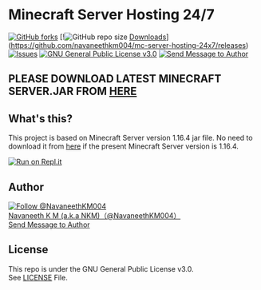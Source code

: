 # Minecraft Server Hosting 24/7

[![GitHub forks](https://img.shields.io/github/forks/navaneethkm004/mc-server-hosting-24x7?style=social, "Fork")](https://github.com/navaneethkm004/mc-server-hosting-24x7/fork) [!![GitHub repo size](https://img.shields.io/github/repo-size/navaneethkm004/mc-server-hosting-24x7?label=Size) [Downloads](https://img.shields.io/github/downloads/navaneethkm004/mc-server-hosting-24x7/total?maxAge=3600, "Download")](https://github.com/navaneethkm004/mc-server-hosting-24x7/releases) [![Issues](https://img.shields.io/github/issues/navaneethkm004/mc-server-hosting-24x7?maxAge=3600, "Issues")](https://github.com/navaneethkm004/mc-server-hosting-24x7/issues) [![GNU General Public License v3.0](https://img.shields.io/badge/License-GPLv3-blue.svg?maxAge=3600, "License")](https://github.com/navaneethkm004/mc-server-hosting-24x7/blob/master/LICENSE) [![Send Message to Author](https://img.shields.io/static/v1?style=flat&logo=twitter&label=Message&color=1da1f2&link=https%3A%2F%2Ftwitter.com%2Fmessages%2Fcompose%3Frecipient_id%714816987336089600&link=https%3A%2F%2Ftwitter.com%2Fmessages%2Fcompose%3Frecipient_id%714816987336089600&message=%40NavaneethKM004&maxAge=3600, "Send Message to Author")](https://twitter.com/messages/compose?recipient_id=714816987336089600)<br>

## PLEASE DOWNLOAD LATEST MINECRAFT SERVER.JAR FROM [HERE](https://www.minecraft.net/en-us/download/server)

## What's this?
This project is based on Minecraft Server version 1.16.4 jar file. No need to download it from [here](https://www.minecraft.net/en-us/download/server) if the present Minecraft Server version is 1.16.4.

[![Run on Repl.it](https://repl.it/badge/github/navaneethkm004/mc-server-hosting-24x7)](https://repl.it/github/navaneethkm004/mc-server-hosting-24x7)

## Author

[![Follow @NavaneethKM004](https://img.shields.io/twitter/follow/NavaneethKM004?label=Follow&style=social&maxAge=3600, "Follow")](https://twitter.com/intent/follow?screen_name=NavaneethKM004)<br>
[Navaneeth K M (a.k.a NKM)（@NavaneethKM004）](https://twitter.com/NavaneethKM004)<br>
[Send Message to Author](https://twitter.com/messages/compose?recipient_id=714816987336089600)

## License

This repo is under the GNU General Public License v3.0.<br>
See [LICENSE](https://github.com/navaneethkm004/mc-server-hosting-24x7/blob/master/LICENSE) File.
